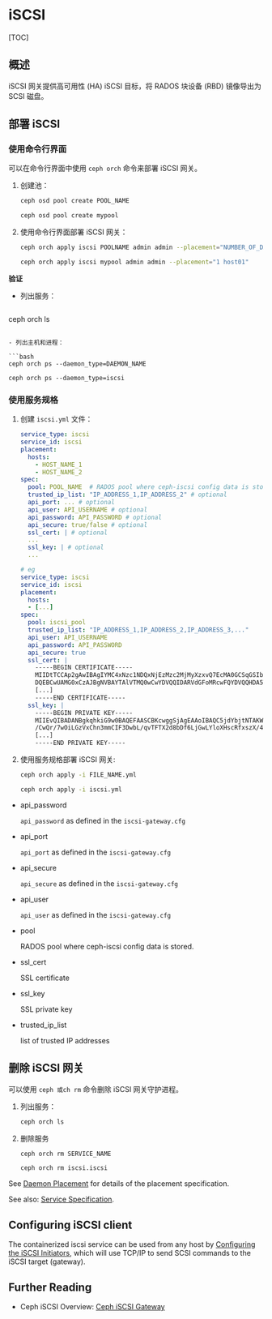# iSCSI

[TOC]

## 概述

iSCSI 网关提供高可用性 (HA) iSCSI 目标，将 RADOS 块设备 (RBD) 镜像导出为 SCSI 磁盘。

## 部署 iSCSI

### 使用命令行界面

可以在命令行界面中使用 `ceph orch` 命令来部署 iSCSI 网关。

1. 创建池：

   ```bash
   ceph osd pool create POOL_NAME
   
   ceph osd pool create mypool
   ```

2. 使用命令行界面部署 iSCSI 网关：

   ```bash
   ceph orch apply iscsi POOLNAME admin admin --placement="NUMBER_OF_DAEMONS HOST_NAME_1 HOST_NAME_2"
   
   ceph orch apply iscsi mypool admin admin --placement="1 host01"
   ```


**验证**

- 列出服务：

  ```bash
ceph orch ls
  ```

- 列出主机和进程：	

  ```bash
ceph orch ps --daemon_type=DAEMON_NAME
  
  ceph orch ps --daemon_type=iscsi
  ```
### 使用服务规格

1. 创建 `iscsi.yml` 文件：

   ```yaml
   service_type: iscsi
   service_id: iscsi
   placement:
     hosts:
       - HOST_NAME_1
       - HOST_NAME_2
   spec:
     pool: POOL_NAME  # RADOS pool where ceph-iscsi config data is stored.
     trusted_ip_list: "IP_ADDRESS_1,IP_ADDRESS_2" # optional
     api_port: ... # optional
     api_user: API_USERNAME # optional
     api_password: API_PASSWORD # optional
     api_secure: true/false # optional
     ssl_cert: | # optional
     ...
     ssl_key: | # optional
     ...
   
   # eg
   service_type: iscsi
   service_id: iscsi
   placement:
     hosts:
     - [...]
   spec:
     pool: iscsi_pool
     trusted_ip_list: "IP_ADDRESS_1,IP_ADDRESS_2,IP_ADDRESS_3,..."
     api_user: API_USERNAME
     api_password: API_PASSWORD
     api_secure: true
     ssl_cert: |
       -----BEGIN CERTIFICATE-----
       MIIDtTCCAp2gAwIBAgIYMC4xNzc1NDQxNjEzMzc2MjMyXzxvQ7EcMA0GCSqGSIb3
       DQEBCwUAMG0xCzAJBgNVBAYTAlVTMQ0wCwYDVQQIDARVdGFoMRcwFQYDVQQHDA5T
       [...]
       -----END CERTIFICATE-----
     ssl_key: |
       -----BEGIN PRIVATE KEY-----
       MIIEvQIBADANBgkqhkiG9w0BAQEFAASCBKcwggSjAgEAAoIBAQC5jdYbjtNTAKW4
       /CwQr/7wOiLGzVxChn3mmCIF3DwbL/qvTFTX2d8bDf6LjGwLYloXHscRfxszX/4h
       [...]
       -----END PRIVATE KEY-----
   ```
   
2. 使用服务规格部署 iSCSI 网关:

   ```bash
   ceph orch apply -i FILE_NAME.yml
   
   ceph orch apply -i iscsi.yml
   ```

- api_password

  `api_password` as defined in the `iscsi-gateway.cfg`

- api_port

  `api_port` as defined in the `iscsi-gateway.cfg`

- api_secure

  `api_secure` as defined in the `iscsi-gateway.cfg`

- api_user

  `api_user` as defined in the `iscsi-gateway.cfg`

- pool

  RADOS pool where ceph-iscsi config data is stored.

- ssl_cert

  SSL certificate

- ssl_key

  SSL private key

- trusted_ip_list

  list of trusted IP addresses

## 删除 iSCSI 网关

可以使用 `ceph 或ch rm` 命令删除 iSCSI 网关守护进程。

1. 列出服务：

   ```bash
   ceph orch ls
   ```

2. 删除服务

      ```bash
      ceph orch rm SERVICE_NAME
      
      ceph orch rm iscsi.iscsi
      ```



See [Daemon Placement](https://docs.ceph.com/en/latest/cephadm/services/#orchestrator-cli-placement-spec) for details of the placement specification.

See also: [Service Specification](https://docs.ceph.com/en/latest/cephadm/services/#orchestrator-cli-service-spec).

## Configuring iSCSI client

The containerized iscsi service can be used from any host by [Configuring the iSCSI Initiators](https://docs.ceph.com/en/latest/rbd/iscsi-initiators/#configuring-the-iscsi-initiators), which will use TCP/IP to send SCSI commands to the iSCSI target (gateway).

## Further Reading

- Ceph iSCSI Overview: [Ceph iSCSI Gateway](https://docs.ceph.com/en/latest/rbd/iscsi-overview/#ceph-iscsi)